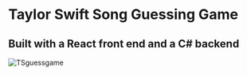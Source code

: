 # Taylor Swift Song Guessing Game

## Built with a React front end and a C# backend
![TSguessgame](https://github.com/user-attachments/assets/1232f58c-76d7-46a1-af43-98ad59a7bc0f)
